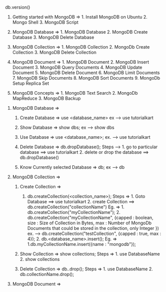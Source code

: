 <!-- With a brief introduction tour to MongoDB, let us dive into working with MongoDB. -->

<!-- Check MongoDB version -->
db.version()    

1. Getting started with MongoDB =>
        1. Install MongoDB on Ubuntu
        2. Mongo Shell
        3. MongoDB Script

2. MongoDB Database => 
        1. MongoDB Database
        2. MongoDB Create Database
        3. MongoDB Delete Database

3. MongoDB Collection =>
        1. MongoDB Collection
        2. MongoDb Create Collection
        3. MongoDB Delete Collection

4. MongoDB Document => 
        1. MongoDB Document
        2. MongoDB Insert Document
        3. MongoDB Query Documents
        4. MongoDB Update Document
        5. MongoDB Delete Document
        6. MongoDB Limit Documents
        7. MongoDB Skip Documents
        8. MongoDB Sort Documents
        9. MongoDb Setup Replica Set

5. MongoDB Concepts =>
        1. MongoDB Text Search
        2. MongoDb MapReduce
        3. MongoDB Backup



<!-- **************** -->
<!-- Create Database -->
1. MongoDB Database =>
    1. Create Database => use <database_name>
        ex --> use tutorialkart

    2. Show Database => show dbs;
        ex --> show dbs

    3. Use Database => use <database_name>;
        ex. --> use tutorialkart

    4. Delete Database => db.dropDatabase();
        Steps -->   1. go to particular database ==> use tutorialkart
                    2. delete or drop the database ==> db.dropDatabase()

    5. Know Currently selected Database => db;
        ex --> db

<!-- Create Collections -->
2. MongoDB Collection =>
    1. Create Collection =>
            <!-- only create collection -->
        1. db.createCollection(<collection_name>);
            Steps =>
                1. Goto Database ==> use tutorialkart
                2. create Collection ==> db.createCollection("collectionName")
                    Eg. =>
                        1. db.createCollection("myCollectionName");
                        2. db.createCollection("myCollectionName", {capped : boolean, size : Size of Collection in Bytes, max : Number of MongoDb Documents that could be stored in the collection, only Integer })
                            ex. -->
                                db.createCollection("testCollection", {capped : true, max : 4});
                 <!-- Create Collection and insert document -->
            2. db.<database_name>.insert(<document>);
                Eg. =>
                    1.db.myCollectionName.insert({name : "mongodb"});

    2. Show Collection => show collections;
        Steps =>
            1. use DatabaseName
            2. show collections

    3. Delete Collection => db.<collectionName>.drop();
        Steps =>
            1. use DatabaseName
            2. db.collectionName.drop();


<!-- MongoDB Document - Structure and Sample Documents -->
3. MongoDB Document => 
    